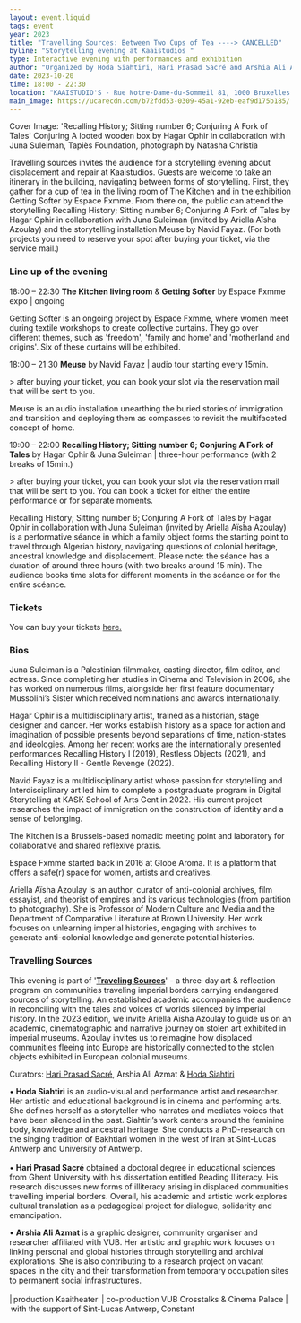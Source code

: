 ```yaml
---
layout: event.liquid
tags: event
year: 2023
title: "Travelling Sources: Between Two Cups of Tea ----> CANCELLED"
byline: "Storytelling evening at Kaaistudios "
type: Interactive evening with performances and exhibition
author: "Organized by Hoda Siahtiri, Hari Prasad Sacré and Arshia Ali Azmat "
date: 2023-10-20
time: 18:00 - 22:30
location: "KAAISTUDIO'S - Rue Notre-Dame-du-Sommeil 81, 1000 Bruxelles "
main_image: https://ucarecdn.com/b72fdd53-0309-45a1-92eb-eaf9d175b185/
---
```

Cover Image: 'Recalling History; Sitting number 6; Conjuring A Fork of Tales' Conjuring A looted wooden box by Hagar Ophir in collaboration with Juna Suleiman, Tapiès Foundation, photograph by Natasha Christia

Travelling sources invites the audience for a storytelling evening about displacement and repair at Kaaistudios. Guests are welcome to take an itinerary in the building, navigating between forms of storytelling. First, they gather for a cup of tea in the living room of The Kitchen and in the exhibition Getting Softer by Espace Fxmme. From there on, the public can attend the storytelling Recalling History; Sitting number 6; Conjuring A Fork of Tales by Hagar Ophir in collaboration with Juna Suleiman (invited by Ariella Aïsha Azoulay) and the storytelling installation Meuse by Navid Fayaz. (For both projects you need to reserve your spot after buying your ticket, via the service mail.)

### Line up of the evening

18:00 – 22:30 **The Kitchen living room** & **Getting Softer** by Espace Fxmme expo | ongoing

 Getting Softer is an ongoing project by Espace Fxmme, where women meet during textile workshops to create collective curtains. They go over different themes, such as 'freedom', 'family and home' and 'motherland and origins'. Six of these curtains will be exhibited.

18:00 – 21:30 **Meuse** by Navid Fayaz | audio tour starting every 15min.

\> after buying your ticket, you can book your slot via the reservation mail that will be sent to you.

 Meuse is an audio installation unearthing the buried stories of immigration and transition and deploying them as compasses to revisit the multifaceted concept of home.

19:00 – 22:00 **Recalling History; Sitting number 6; Conjuring A Fork of Tales** by Hagar Ophir & Juna Suleiman | three-hour performance (with 2 breaks of 15min.)

\> after buying your ticket, you can book your slot via the reservation mail that will be sent to you. You can book a ticket for either the entire performance or for separate moments.

Recalling History; Sitting number 6; Conjuring A Fork of Tales by Hagar Ophir in collaboration with Juna Suleiman (invited by Ariella Aïsha Azoulay) is a performative séance in which a family object forms the starting point to travel through Algerian history, navigating questions of colonial heritage, ancestral knowledge and displacement. Please note: the séance has a duration of around three hours (with two breaks around 15 min). The audience books time slots for different moments in the scéance or for the entire scéance.

### Tickets

You can buy your tickets [here.](https://kaaitheater.be/en/agenda/travelling-sources-between-two-cups-of-tea) 

### Bios

Juna Suleiman is a Palestinian filmmaker, casting director, film editor, and actress. Since completing her studies in Cinema and Television in 2006, she has worked on numerous films, alongside her first feature documentary Mussolini’s Sister which received nominations and awards internationally. 

Hagar Ophir is a multidisciplinary artist, trained as a historian, stage designer and dancer. Her works establish history as a space for action and imagination of possible presents beyond separations of time, nation-states and ideologies. Among her recent works are the internationally presented performances Recalling History I (2019), Restless Objects (2021), and Recalling History II - Gentle Revenge (2022). 

Navid Fayaz is a multidisciplinary artist whose passion for storytelling and Interdisciplinary art led him to complete a postgraduate program in Digital Storytelling at KASK School of Arts Gent in 2022. His current project researches the impact of immigration on the construction of identity and a sense of belonging.

The Kitchen is a Brussels-based nomadic meeting point and laboratory for collaborative and shared reflexive praxis.

Espace Fxmme started back in 2016 at Globe Aroma. It is a platform that offers a safe(r) space for women, artists and creatives.

Ariella Aïsha Azoulay is an author, curator of anti-colonial archives, film essayist, and theorist of empires and its various technologies (from partition to photography). She is Professor of Modern Culture and Media and the Department of Comparative Literature at Brown University. Her work focuses on unlearning imperial histories, engaging with archives to generate anti-colonial knowledge and generate potential histories. 

### Travelling Sources

This evening is part of '**[Traveling Sources](https://kaaitheater.be/en/agenda/travelling-sources)**' - a three-day art & reflection program on communities traveling imperial borders carrying endangered sources of storytelling. An established academic accompanies the audience in reconciling with the tales and voices of worlds silenced by imperial history. In the 2023 edition, we invite Ariella Aïsha Azoulay to guide us on an academic, cinematographic and narrative journey on stolen art exhibited in imperial museums. Azoulay invites us to reimagine how displaced communities fleeing into Europe are historically connected to the stolen objects exhibited in European colonial museums. 

Curators: [Hari Prasad Sacré](https://be.linkedin.com/in/hari-prasad-sacr%C3%A9-14685b79), Arshia Ali Azmat & [Hoda Siahtiri](https://docmaniacs.com/hoda-siahtiri/) 

• **Hoda Siahtiri** is an audio-visual and performance artist and researcher. Her artistic and educational background is in cinema and performing arts. She defines herself as a storyteller who narrates and mediates voices that have been silenced in the past. Siahtiri’s work centers around the feminine body, knowledge and ancestral heritage. She conducts a PhD-research on the singing tradition of Bakhtiari women in the west of Iran at Sint-Lucas Antwerp and University of Antwerp.\
\
• **Hari Prasad Sacré** obtained a doctoral degree in educational sciences from Ghent University with his dissertation entitled Reading Illiteracy. His research discusses new forms of illiteracy arising in displaced communities travelling imperial borders. Overall, his academic and artistic work explores cultural translation as a pedagogical project for dialogue, solidarity and emancipation.

• **Arshia Ali Azmat** is a graphic designer, community organiser and researcher affiliated with VUB. Her artistic and graphic work focuses on linking personal and global histories through storytelling and archival explorations. She is also contributing to a research project on vacant spaces in the city and their transformation from temporary occupation sites to permanent social infrastructures. \
\
| production Kaaitheater  | co-production VUB Crosstalks & Cinema Palace | with the support of Sint-Lucas Antwerp, Constant